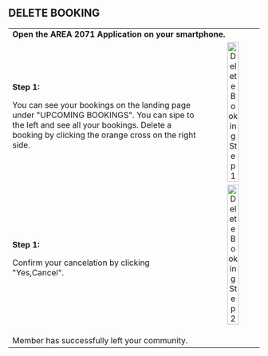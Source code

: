 ## DELETE BOOKING <br>

<table>
  <thead>
  </thead>
  <tbody>
    <tr>
      <tr><td colspan="3"><b>Open the AREA 2071 Application on your smartphone.</b></td>
    </tr>
    <tr>
    <td style="text-align: left"><p><b>Step 1:</b></p>You can see your bookings on the landing page under "UPCOMING BOOKINGS". You can sipe to the left and see all your bookings. Delete a booking by clicking the orange cross on the right side.</td>
    <td style="text-align: center"><img src="deletebooking01.png"{ width=50% } alt="Delete Booking Step 1"></td>
    </tr>
    <tr>
    <td style="text-align: left"><p><b>Step 1:</b></p>Confirm your cancelation by clicking "Yes,Cancel".</td>
    <td style="text-align: center"><img src="deletebooking02.png"{ width=50% } alt="Delete Booking Step 2"></td>
    </tr>
    <tr>
    <td style="text-align: left"><p><b></b></p>Member has successfully left your community.</td>
    </tr>
    </tbody>
</table>
